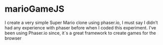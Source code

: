 # marioGameJS
I create a very simple Super Mario clone using phaser.io, I must say I didn’t had any experience with phaser before when I coded this experiment. I’ve been using Phaser.io since, it´s a great framework to create games for the browser

